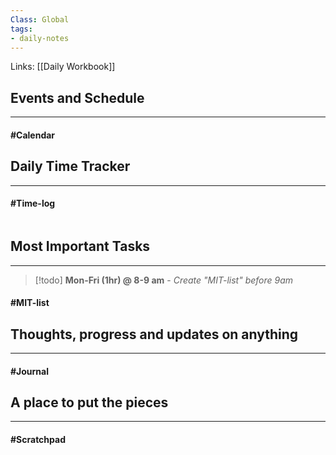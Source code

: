 ```yaml
---
Class: Global
tags:
- daily-notes
---
```


Links: [[Daily Workbook]]

## Events and Schedule
--- 
#### #Calendar

## Daily Time Tracker
--- 
#### #Time-log 

```simple-time-tracker
```

## Most Important Tasks 
--- 
>[!todo] **Mon-Fri (1hr) @ 8-9 am** - *Create "MIT-list" before 9am*

#### #MIT-list 


## Thoughts, progress and updates on anything
--- 
#### #Journal





## A place to put the pieces 
---  
#### #Scratchpad





